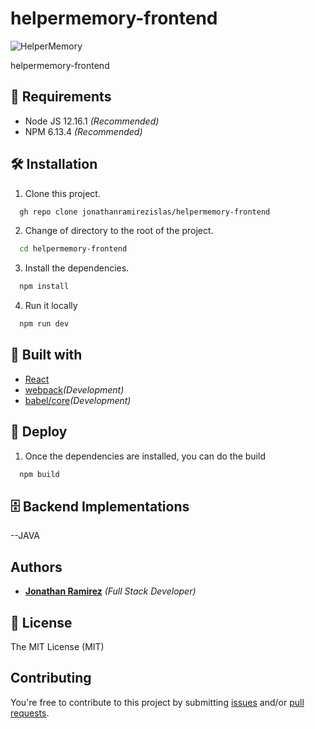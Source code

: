 # helpermemory-frontend
    
![HelperMemory](https://res.cloudinary.com/djuqxjkh3/image/upload/v1615939522/helper%20memory/helperMemory.gif)

helpermemory-frontend   

## 📢 Requirements
- Node JS 12.16.1 _(Recommended)_
- NPM 6.13.4 _(Recommended)_

## 🛠 Installation
1. Clone this project.
```bash
  gh repo clone jonathanramirezislas/helpermemory-frontend
```
2. Change of directory to the root of the project.
```bash
  cd helpermemory-frontend
```
3. Install the dependencies.
```bash
  npm install
```
4. Run it locally
```bash
  npm run dev
```

## 🔧 Built with
- [React](https://es.reactjs.org) 
- [webpack](https://webpack.js.org/)_(Development)_
- [babel/core](https://www.npmjs.com/package/@babel/core)_(Development)_


## 🚀 Deploy
1. Once the dependencies are installed, you can do the build
```bash
  npm build
```

## 🗄️ Backend Implementations

--JAVA

## Authors

- **[Jonathan Ramirez](https://github.com/jonathanramirezislas)** _(Full Stack Developer)_


## 📜 License
The MIT License (MIT)

## Contributing

You're free to contribute to this project by submitting [issues](https://github.com/jonathanramirezislas/helpermemory-frontend/issues) and/or [pull requests](https://github.com/jonathanramirezislas/helpermemory-frontend/pulls).